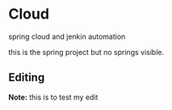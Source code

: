 # Cloud
spring cloud and jenkin automation

this is the spring project but no springs visible.
## Editing

__Note:__ this is to test my edit
